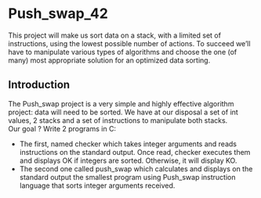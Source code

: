 # Push_swap_42
This project will make us sort data on a stack, with a limited set of instructions, using the lowest possible number of actions. To succeed we’ll have to manipulate various types of algorithms and choose the one (of many) most appropriate solution for an optimized data sorting.

## Introduction
The Push_swap project is a very simple and highly effective algorithm project: data will need to be sorted. We have at our disposal a set of int values, 2 stacks and a set of instructions to manipulate both stacks.</br>
Our goal ? Write 2 programs in C:
- The first, named checker which takes integer arguments and reads instructions on the standard output. Once read, checker executes them and displays OK if integers are sorted. Otherwise, it will display KO.
- The second one called push_swap which calculates and displays on the standard
output the smallest program using Push_swap instruction language that sorts integer arguments received.